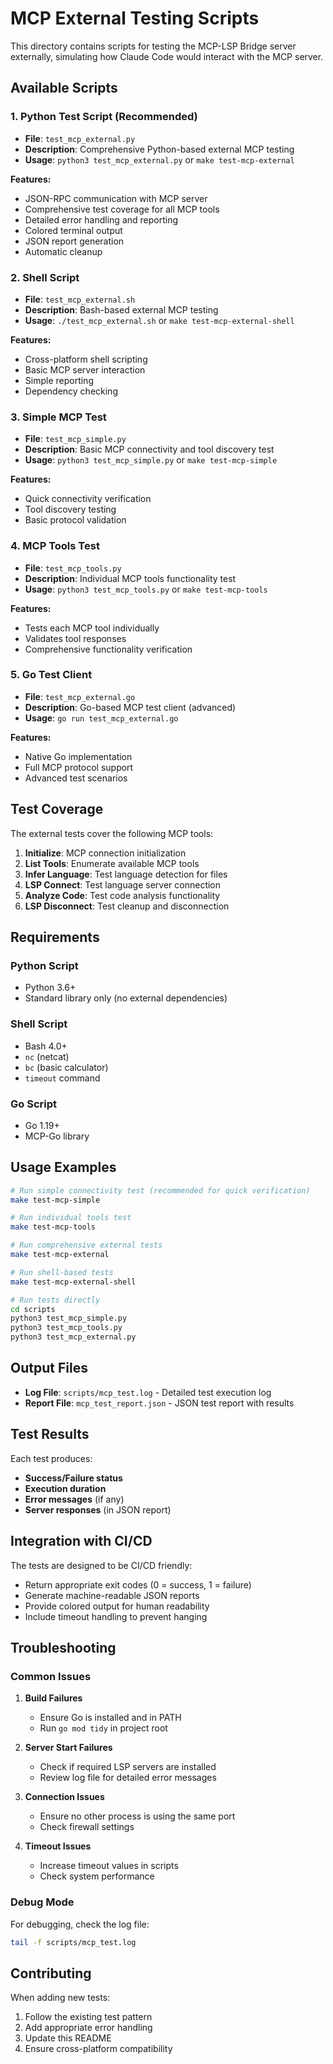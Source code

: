 # MCP External Testing Scripts

This directory contains scripts for testing the MCP-LSP Bridge server externally, simulating how Claude Code would interact with the MCP server.

## Available Scripts

### 1. Python Test Script (Recommended)
- **File**: `test_mcp_external.py`
- **Description**: Comprehensive Python-based external MCP testing
- **Usage**: `python3 test_mcp_external.py` or `make test-mcp-external`

**Features:**
- JSON-RPC communication with MCP server
- Comprehensive test coverage for all MCP tools
- Detailed error handling and reporting
- Colored terminal output
- JSON report generation
- Automatic cleanup

### 2. Shell Script
- **File**: `test_mcp_external.sh`
- **Description**: Bash-based external MCP testing
- **Usage**: `./test_mcp_external.sh` or `make test-mcp-external-shell`

**Features:**
- Cross-platform shell scripting
- Basic MCP server interaction
- Simple reporting
- Dependency checking

### 3. Simple MCP Test
- **File**: `test_mcp_simple.py`
- **Description**: Basic MCP connectivity and tool discovery test
- **Usage**: `python3 test_mcp_simple.py` or `make test-mcp-simple`

**Features:**
- Quick connectivity verification
- Tool discovery testing
- Basic protocol validation

### 4. MCP Tools Test
- **File**: `test_mcp_tools.py`
- **Description**: Individual MCP tools functionality test
- **Usage**: `python3 test_mcp_tools.py` or `make test-mcp-tools`

**Features:**
- Tests each MCP tool individually
- Validates tool responses
- Comprehensive functionality verification

### 5. Go Test Client
- **File**: `test_mcp_external.go`
- **Description**: Go-based MCP test client (advanced)
- **Usage**: `go run test_mcp_external.go`

**Features:**
- Native Go implementation
- Full MCP protocol support
- Advanced test scenarios

## Test Coverage

The external tests cover the following MCP tools:

1. **Initialize**: MCP connection initialization
2. **List Tools**: Enumerate available MCP tools
3. **Infer Language**: Test language detection for files
4. **LSP Connect**: Test language server connection
5. **Analyze Code**: Test code analysis functionality
6. **LSP Disconnect**: Test cleanup and disconnection

## Requirements

### Python Script
- Python 3.6+
- Standard library only (no external dependencies)

### Shell Script
- Bash 4.0+
- `nc` (netcat)
- `bc` (basic calculator)
- `timeout` command

### Go Script
- Go 1.19+
- MCP-Go library

## Usage Examples

```bash
# Run simple connectivity test (recommended for quick verification)
make test-mcp-simple

# Run individual tools test
make test-mcp-tools

# Run comprehensive external tests
make test-mcp-external

# Run shell-based tests
make test-mcp-external-shell

# Run tests directly
cd scripts
python3 test_mcp_simple.py
python3 test_mcp_tools.py
python3 test_mcp_external.py
```

## Output Files

- **Log File**: `scripts/mcp_test.log` - Detailed test execution log
- **Report File**: `mcp_test_report.json` - JSON test report with results

## Test Results

Each test produces:
- **Success/Failure status**
- **Execution duration**
- **Error messages** (if any)
- **Server responses** (in JSON report)

## Integration with CI/CD

The tests are designed to be CI/CD friendly:
- Return appropriate exit codes (0 = success, 1 = failure)
- Generate machine-readable JSON reports
- Provide colored output for human readability
- Include timeout handling to prevent hanging

## Troubleshooting

### Common Issues

1. **Build Failures**
   - Ensure Go is installed and in PATH
   - Run `go mod tidy` in project root

2. **Server Start Failures**
   - Check if required LSP servers are installed
   - Review log file for detailed error messages

3. **Connection Issues**
   - Ensure no other process is using the same port
   - Check firewall settings

4. **Timeout Issues**
   - Increase timeout values in scripts
   - Check system performance

### Debug Mode

For debugging, check the log file:
```bash
tail -f scripts/mcp_test.log
```

## Contributing

When adding new tests:
1. Follow the existing test pattern
2. Add appropriate error handling
3. Update this README
4. Ensure cross-platform compatibility